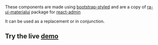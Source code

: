 These components are made using [bootstrap-styled](http://github.com/bootstrap-styled)
and are a copy of [ra-ui-materialui](https://www.npmjs.com/package/ra-ui-materialui) package for [react-admin](https://marmelab.com/react-admin/)

It can be used as a replacement or in conjunction.

## Try the live [demo]($PACKAGE_HOMEPAGE/demo)

